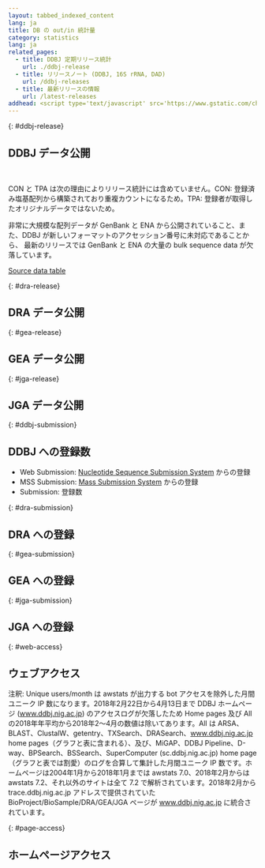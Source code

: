```yaml
---
layout: tabbed_indexed_content
lang: ja
title: DB の out/in 統計量
category: statistics
lang: ja
related_pages:
  - title: DDBJ 定期リリース統計
    url: ./ddbj-release
  - title: リリースノート (DDBJ, 16S rRNA, DAD)
    url: /ddbj-releases
  - title: 最新リリースの情報
    url: /latest-releases
addhead: <script type='text/javascript' src='https://www.gstatic.com/charts/loader.js'></script><script type='text/javascript' src='/assets/js/jquery.charts.js'></script>
---
```


{: #ddbj-release}
## DDBJ データ公開

<div id="ddbj-release-growth-chart"></div>

<div id="ddbj-release-growth-table" class="top_space20"></div>
<br>

CON と TPA は次の理由によりリリース統計には含めていません。CON: 登録済み塩基配列から構築されており重複カウントになるため。TPA:
登録者が取得したオリジナルデータではないため。

非常に大規模な配列データが GenBank と ENA から公開されていること、また、DDBJ
が新しいフォーマットのアクセッション番号に未対応であることから、
最新のリリースでは GenBank と ENA の大量の bulk sequence data が欠落しています。

[Source data
table](https://docs.google.com/spreadsheets/d/16ZF79i1X17Zfn3x6vnJ2elmWXb3ToHt9nZIDTtg-zGA/edit#gid=161698998)




{: #dra-release}
## DRA データ公開

<div id="dra-release_stat_area"></div>



{: #gea-release}
## GEA データ公開

<div id="gea-release_stat_area"></div>



{: #jga-release}
## JGA データ公開

<div id="jga-release_stat_area"></div>



{: #ddbj-submission}
## DDBJ への登録数

- Web Submission: [Nucleotide Sequence Submission System](/ddbj/web-submission.html) からの登録
- MSS Submission: [Mass Submission System](/ddbj/mss.html) からの登録
- Submission: 登録数

<div id="ddbj-submission_stat_area"></div>



{: #dra-submission}
## DRA への登録

<div id="dra-submission_stat_area"></div>



{: #gea-submission}
## GEA への登録

<div id="gea-submission_stat_area"></div>



{: #jga-submission}
## JGA への登録

<div id="jga-submission_stat_area"></div>



{: #web-access}
## ウェブアクセス

<div id="web-access_stat_area"></div>

注釈: Unique users/month は awstats が出力する bot アクセスを除外した月間ユニーク IP 数になります。2018年2月22日から4月13日まで DDBJ ホームページ (www.ddbj.nig.ac.jp) のアクセスログが欠落したため Home pages 及び All の2018年年平均から2018年2～4月の数値は除いてあります。All は ARSA、BLAST、ClustalW、getentry、TXSearch、DRASearch、www.ddbj.nig.ac.jp home pages（グラフと表に含まれる）、及び、MiGAP、DDBJ Pipeline、D-way、BPSearch、BSSearch、SuperComputer (sc.ddbj.nig.ac.jp) home page（グラフと表では割愛）のログを合算して集計した月間ユニーク IP 数です。ホームページは2004年1月から2018年1月までは awstats 7.0、2018年2月からは awstats 7.2、それ以外のサイトは全て 7.2 で解析されています。2018年2月から trace.ddbj.nig.ac.jp アドレスで提供されていた BioProject/BioSample/DRA/GEA/JGA ページが www.ddbj.nig.ac.jp に統合されています。



{: #page-access}
## ホームページアクセス

<div id="page-access_stat_area"></div>
